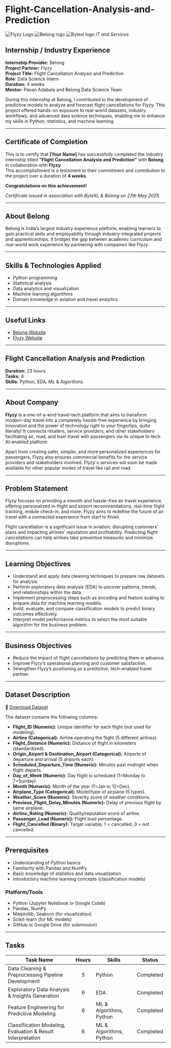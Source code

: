 # Flight-Cancellation-Analysis-and-Prediction

![Flyzy Logo](https://res.cloudinary.com/vishal8802/image/upload/v1633689375/test/wrd6d2jzkvjt84k6bvpy.png)
![Belong logo](https://dashboard.belong.education/logo.png) 
![Bytexl logo](https://bytexl.app//static/media/bytexl.e7dd1e7b8a239386c438.png) 
*IT and Services*



## Internship / Industry Experience

**Internship Provider:** Belong  
**Project Partner:** Flyzy  
**Project Title:** Flight Cancellation Analysis and Prediction  
**Role:** Data Science Intern  
**Duration:** 4 weeks  
**Mentor:** Pavan Adabala and Belong Data Science Team  

During this internship at Belong, I contributed to the development of predictive models to analyze and forecast flight cancellations for Flyzy. This project offered hands-on exposure to real-world datasets, industry workflows, and advanced data science techniques, enabling me to enhance my skills in Python, statistics, and machine learning.

---

## Certificate of Completion

This is to certify that **[Your Name]** has successfully completed the industry internship titled **"Flight Cancellation Analysis and Prediction"** with **Belong** in collaboration with **Flyzy**.  
This accomplishment is a testament to their commitment and contribution to the project over a duration of **4 weeks**.

**Congratulations on this achievement!**

*Certificate issued in association with ByteXL & Belong on 27th May 2025.*

---

## About Belong

Belong is India’s largest industry experience platform, enabling learners to gain practical skills and employability through industry-integrated projects and apprenticeships. It bridges the gap between academic curriculum and real-world work experience by partnering with companies like Flyzy.

---

## Skills & Technologies Applied

- Python programming  
- Statistical analysis  
- Data analytics and visualization  
- Machine learning algorithms  
- Domain knowledge in aviation and travel analytics

---

## Useful Links

- [Belong Website](https://dashboard.belong.education/)  
- [Flyzy Website](https://flyzygo.com/) 


---

## Flight Cancellation Analysis and Prediction

**Duration:** 23 hours  
**Tasks:** 4  
**Skills:** Python, EDA, ML & Algorithms

---

## About Company

**Flyzy** is a one-of-a-kind travel-tech platform that aims to transform modern-day travel into a completely hassle-free experience by bringing innovation and the power of technology right to your fingertips, quite literally! It connects retailers, service providers, and other stakeholders facilitating air, road, and train travel with passengers via its unique hi-tech AI-enabled platform.

Apart from creating safer, simpler, and more personalized experiences for passengers, Flyzy also ensures commercial benefits for the service providers and stakeholders involved. Flyzy's services will soon be made available for other popular modes of travel like rail and road.

---

## Problem Statement

Flyzy focuses on providing a smooth and hassle-free air travel experience, offering personalized in-flight and airport recommendations, real-time flight tracking, mobile check-in, and more. Flyzy aims to redefine the future of air travel with a connected experience from start to finish.

Flight cancellation is a significant issue in aviation, disrupting customers' plans and impacting airlines' reputation and profitability. Predicting flight cancellations can help airlines take preventive measures and minimize disruptions.

---

## Learning Objectives

- Understand and apply data cleaning techniques to prepare raw datasets for analysis.  
- Perform exploratory data analysis (EDA) to uncover patterns, trends, and relationships within the data.  
- Implement preprocessing steps such as encoding and feature scaling to prepare data for machine learning models.  
- Build, evaluate, and compare classification models to predict binary outcomes effectively.  
- Interpret model performance metrics to select the most suitable algorithm for the business problem.

---

## Business Objectives

- Reduce the impact of flight cancellations by predicting them in advance.  
- Improve Flyzy’s operational planning and customer satisfaction.  
- Strengthen Flyzy’s positioning as a predictive, tech-enabled travel partner.

---

## Dataset Description

📁 [Download Dataset](https://docs.google.com/spreadsheets/d/15eBYLoEDagmYb4Rh_pQRfk20VICkyf2Vin2ob-w2GeY/edit?gid=0)

The dataset contains the following columns:

- **Flight_ID (Numeric):** Unique identifier for each flight (not used for modeling).  
- **Airline (Categorical):** Airline operating the flight (5 different airlines).  
- **Flight_Distance (Numeric):** Distance of flight in kilometers (standardized).  
- **Origin_Airport & Destination_Airport (Categorical):** Airports of departure and arrival (5 airports each).  
- **Scheduled_Departure_Time (Numeric):** Minutes past midnight when flight departs.  
- **Day_of_Week (Numeric):** Day flight is scheduled (1=Monday to 7=Sunday).  
- **Month (Numeric):** Month of the year (1=Jan to 12=Dec).  
- **Airplane_Type (Categorical):** Model/type of airplane (5 types).  
- **Weather_Score (Numeric):** Severity score of weather conditions.  
- **Previous_Flight_Delay_Minutes (Numeric):** Delay of previous flight by same airplane.  
- **Airline_Rating (Numeric):** Quality/reputation score of airline.  
- **Passenger_Load (Numeric):** Flight load percentage.  
- **Flight_Cancelled (Binary):** Target variable, 1 = cancelled, 0 = not cancelled.

---

## Prerequisites

- Understanding of Python basics  
- Familiarity with Pandas and NumPy  
- Basic knowledge of statistics and data visualization  
- Introductory machine learning concepts (classification models)

### Platform/Tools

- Python (Jupyter Notebook or Google Colab)  
- Pandas, NumPy  
- Matplotlib, Seaborn (for visualization)  
- Scikit-learn (for ML models)  
- GitHub or Google Drive (for submission)

---

## Tasks

| Task Name                                                | Hours | Skills                 | Status     |
|----------------------------------------------------------|:-----:|------------------------|------------|
| Data Cleaning & Preprocessing Pipeline Development       |   5   | Python                 | Completed  |
| Exploratory Data Analysis & Insights Generation          |   6   | EDA                    | Completed  |
| Feature Engineering for Predictive Modeling              |   6   | ML & Algorithms, Python| Completed  |
| Classification Modeling, Evaluation & Result Interpretation |   6   | ML & Algorithms, Python| Completed  |


